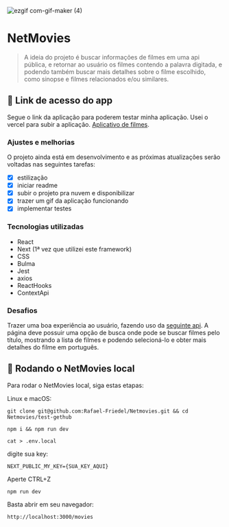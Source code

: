 ![ezgif com-gif-maker (4)](https://user-images.githubusercontent.com/94491944/203108081-827a3385-4ea0-4834-98eb-573cc2a4164d.gif)


# NetMovies

> A ideia do projeto é buscar informações de filmes em uma api pública, e retornar ao usuário os filmes contendo a palavra digitada, e podendo também buscar mais detalhes sobre o filme escolhido, como sinopse e filmes relacionados e/ou similares.


## 🚀 Link de acesso do app

Segue o link da aplicação para poderem testar minha aplicação. Usei o vercel para subir a aplicação. [Aplicativo de filmes](https://netmovies-khaki.vercel.app/).

### Ajustes e melhorias

O projeto ainda está em desenvolvimento e as próximas atualizações serão voltadas nas seguintes tarefas:

- [x] estilização
- [x] iniciar readme
- [x] subir o projeto pra nuvem e disponibilizar
- [x] trazer um gif da aplicação funcionando
- [x] implementar testes

### Tecnologias utilizadas

- React
- Next (1ª vez que utilizei este framework)
- CSS
- Bulma
- Jest
- axios
- ReactHooks
- ContextApi


### Desafios

Trazer uma boa experiência ao usuário, fazendo uso da [seguinte api](https://developers.themoviedb.org/3/getting-started/introduction). A página deve possuir uma opção de busca onde pode se buscar filmes pelo título, mostrando a lista de filmes e podendo selecioná-lo e obter mais detalhes do filme em português.


## 🚀 Rodando o  NetMovies local

Para rodar o NetMovies local, siga estas etapas:

Linux e macOS:
```
git clone git@github.com:Rafael-Friedel/Netmovies.git && cd Netmovies/test-gethub
```

```
npm i && npm run dev
```

```
cat > .env.local 
```

digite sua key:
```
NEXT_PUBLIC_MY_KEY={SUA_KEY_AQUI}
```

Aperte CTRL+Z 

```
npm run dev
```

Basta abrir em seu navegador:

```
http://localhost:3000/movies
```




